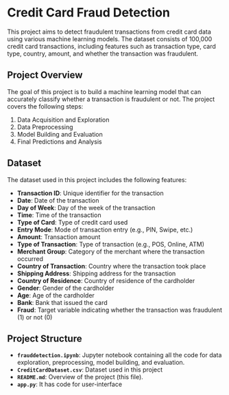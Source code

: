 # Credit Card Fraud Detection

This project aims to detect fraudulent transactions from credit card data using various machine learning models. The dataset consists of 100,000 credit card transactions, including features such as transaction type, card type, country, amount, and whether the transaction was fraudulent.

## Project Overview

The goal of this project is to build a machine learning model that can accurately classify whether a transaction is fraudulent or not. The project covers the following steps:

1. Data Acquisition and Exploration
2. Data Preprocessing
3. Model Building and Evaluation
4. Final Predictions and Analysis

## Dataset

The dataset used in this project includes the following features:

- **Transaction ID**: Unique identifier for the transaction
- **Date**: Date of the transaction
- **Day of Week**: Day of the week of the transaction
- **Time**: Time of the transaction
- **Type of Card**: Type of credit card used
- **Entry Mode**: Mode of transaction entry (e.g., PIN, Swipe, etc.)
- **Amount**: Transaction amount
- **Type of Transaction**: Type of transaction (e.g., POS, Online, ATM)
- **Merchant Group**: Category of the merchant where the transaction occurred
- **Country of Transaction**: Country where the transaction took place
- **Shipping Address**: Shipping address for the transaction
- **Country of Residence**: Country of residence of the cardholder
- **Gender**: Gender of the cardholder
- **Age**: Age of the cardholder
- **Bank**: Bank that issued the card
- **Fraud**: Target variable indicating whether the transaction was fraudulent (1) or not (0)

## Project Structure

- **`frauddetection.ipynb`**: Jupyter notebook containing all the code for data exploration, preprocessing, model building, and evaluation.
- **`CreditCardDataset.csv`**: Dataset used in this project
- **`README.md`**: Overview of the project (this file).
- **`app.py`**: It has code for user-interface
